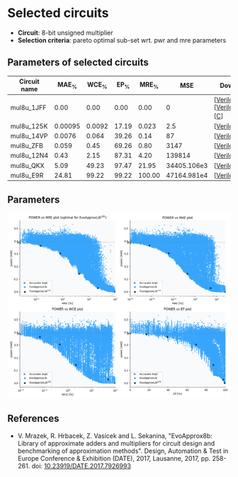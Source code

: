 
Selected circuits
===================
 - **Circuit**: 8-bit unsigned multiplier
 - **Selection criteria**: pareto optimal sub-set wrt. pwr and mre parameters

Parameters of selected circuits
----------------------------

| Circuit name | MAE<sub>%</sub> | WCE<sub>%</sub> | EP<sub>%</sub> | MRE<sub>%</sub> | MSE | Download |
| --- |  --- | --- | --- | --- | --- | --- | 
| mul8u_1JFF | 0.00 | 0.00 | 0.00 | 0.00 | 0 |  [[Verilog](mul8u_1JFF.v)] [[Verilog<sub>PDK45</sub>](mul8u_1JFF_pdk45.v)] [[C](mul8u_1JFF.c)] |
| mul8u_125K | 0.00095 | 0.0092 | 17.19 | 0.023 | 2.5 |  [[Verilog](mul8u_125K.v)]  [[C](mul8u_125K.c)] |
| mul8u_14VP | 0.0076 | 0.064 | 39.26 | 0.14 | 87 |  [[Verilog](mul8u_14VP.v)]  [[C](mul8u_14VP.c)] |
| mul8u_ZFB | 0.059 | 0.45 | 69.26 | 0.80 | 3147 |  [[Verilog](mul8u_ZFB.v)]  [[C](mul8u_ZFB.c)] |
| mul8u_12N4 | 0.43 | 2.15 | 87.31 | 4.20 | 139814 |  [[Verilog](mul8u_12N4.v)]  [[C](mul8u_12N4.c)] |
| mul8u_QKX | 5.09 | 49.23 | 97.47 | 21.95 | 34405.106e3 |  [[Verilog](mul8u_QKX.v)]  [[C](mul8u_QKX.c)] |
| mul8u_E9R | 24.81 | 99.22 | 99.22 | 100.00 | 47164.981e4 |  [[Verilog](mul8u_E9R.v)]  [[C](mul8u_E9R.c)] |
    
Parameters
--------------
![Parameters figure](fig.png)

References
--------------
   - V. Mrazek, R. Hrbacek, Z. Vasicek and L. Sekanina, "EvoApprox8b: Library of approximate adders and multipliers for circuit design and benchmarking of approximation methods". Design, Automation & Test in Europe Conference & Exhibition (DATE), 2017, Lausanne, 2017, pp. 258-261. doi: [10.23919/DATE.2017.7926993](https://dx.doi.org/10.23919/DATE.2017.7926993)

             